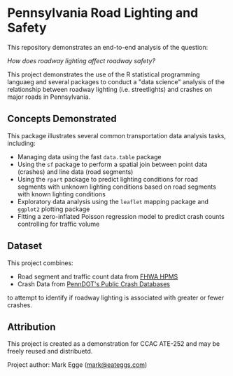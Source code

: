# Pennsylvania Road Lighting and Safety

This repository demonstrates an end-to-end analysis of the question:

_How does roadway lighting affect roadway safety?_

This project demonstrates the use of the R statistical programming languaeg and several packages to conduct a "data science" analysis of the relationship between roadway lighting (i.e. streetlights) and crashes on major roads in Pennsylvania.

## Concepts Demonstrated

This package illustrates several common transportation data analysis tasks, including:

* Managing data using the fast `data.table` package
* Using the `sf` package to perform a spatial join between point data (crashes) and line data (road segments)
* Using the `rpart` package to predict lighting conditions for road segments with unknown lighting conditions based on road segments with known lighting conditions
* Exploratory data analysis using the `leaflet` mapping package and `ggplot2` plotting package
* Fitting a zero-inflated Poisson regression model to predict crash counts controlling for traffic volume

## Dataset

This project combines:

* Road segment and traffic count data from [FHWA HPMS](https://www.fhwa.dot.gov/policyinformation/hpms/shapefiles.cfm)
* Crash Data from [PennDOT's Public Crash Databases](https://crashinfo.penndot.gov/PCIT/welcome.html)

to attempt to identify if roadway lighting is associated with greater or fewer crashes.

## Attribution

This project is created as a demonstration for CCAC ATE-252 and may be freely reused and distribuetd.

Project author: Mark Egge (mark@eateggs.com)